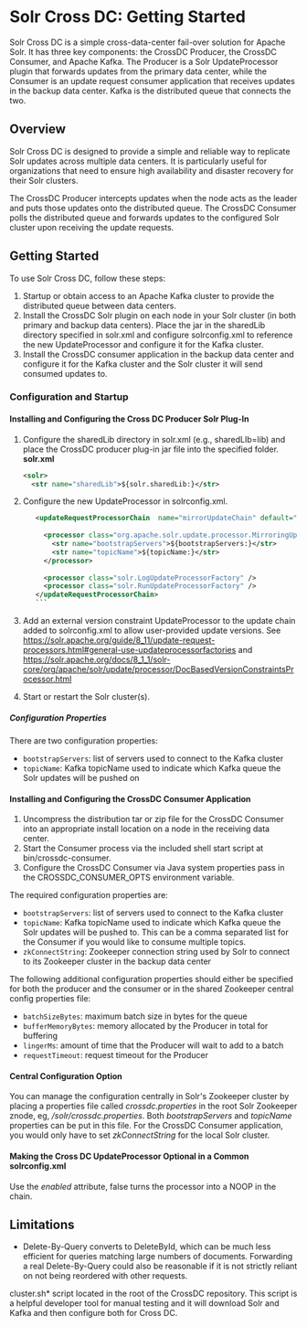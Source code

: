 # Solr Cross DC: Getting Started

Solr Cross DC is a simple cross-data-center fail-over solution for Apache Solr. It has three key components: the CrossDC Producer, the CrossDC Consumer, and Apache Kafka. The Producer is a Solr UpdateProcessor plugin that forwards updates from the primary data center, while the Consumer is an update request consumer application that receives updates in the backup data center. Kafka is the distributed queue that connects the two.

## Overview

Solr Cross DC is designed to provide a simple and reliable way to replicate Solr updates across multiple data centers. It is particularly useful for organizations that need to ensure high availability and disaster recovery for their Solr clusters.

The CrossDC Producer intercepts updates when the node acts as the leader and puts those updates onto the distributed queue. The CrossDC Consumer polls the distributed queue and forwards updates to the configured Solr cluster upon receiving the update requests.

## Getting Started

To use Solr Cross DC, follow these steps:

1. Startup or obtain access to an Apache Kafka cluster to provide the distributed queue between data centers.
2. Install the CrossDC Solr plugin on each node in your Solr cluster (in both primary and backup data centers). Place the jar in the sharedLib directory specified in solr.xml and configure solrconfig.xml to reference the new UpdateProcessor and configure it for the Kafka cluster.
3. Install the CrossDC consumer application in the backup data center and configure it for the Kafka cluster and the Solr cluster it will send consumed updates to.

### Configuration and Startup

#### Installing and Configuring the Cross DC Producer Solr Plug-In

1. Configure the sharedLib directory in solr.xml (e.g., sharedLIb=lib) and place the CrossDC producer plug-in jar file into the specified folder. 
    **solr.xml**

   ```xml
   <solr>
     <str name="sharedLib">${solr.sharedLib:}</str>
   ```
3. Configure the new UpdateProcessor in solrconfig.xml.
    ```xml
       <updateRequestProcessorChain  name="mirrorUpdateChain" default="true">
       
         <processor class="org.apache.solr.update.processor.MirroringUpdateRequestProcessorFactory">
           <str name="bootstrapServers">${bootstrapServers:}</str>
           <str name="topicName">${topicName:}</str>
         </processor>
       
         <processor class="solr.LogUpdateProcessorFactory" />
         <processor class="solr.RunUpdateProcessorFactory" />
       </updateRequestProcessorChain>
       ```
4. Add an external version constraint UpdateProcessor to the update chain added to solrconfig.xml to allow user-provided update versions.
   See https://solr.apache.org/guide/8_11/update-request-processors.html#general-use-updateprocessorfactories and https://solr.apache.org/docs/8_1_1/solr-core/org/apache/solr/update/processor/DocBasedVersionConstraintsProcessor.html
4. Start or restart the Solr cluster(s).

##### Configuration Properties

There are two configuration properties: 
- `bootstrapServers`: list of servers used to connect to the Kafka cluster
- `topicName`: Kafka topicName used to indicate which Kafka queue the Solr updates will be pushed on 

#### Installing and Configuring the CrossDC Consumer Application

1. Uncompress the distribution tar or zip file for the CrossDC Consumer into an appropriate install location on a node in the receiving data center.
2. Start the Consumer process via the included shell start script at bin/crossdc-consumer.
3. Configure the CrossDC Consumer via Java system properties pass in the CROSSDC_CONSUMER_OPTS environment variable.

The required configuration properties are: 
- `bootstrapServers`: list of servers used to connect to the Kafka cluster 
- `topicName`: Kafka topicName used to indicate which Kafka queue the Solr updates will be pushed to. This can be a comma separated list for the Consumer if you would like to consume multiple topics.
- `zkConnectString`: Zookeeper connection string used by Solr to connect to its Zookeeper cluster in the backup data center

The following additional configuration properties should either be specified for both the producer and the consumer or in the shared Zookeeper central config properties file:

- `batchSizeBytes`: maximum batch size in bytes for the queue
- `bufferMemoryBytes`: memory allocated by the Producer in total for buffering 
- `lingerMs`: amount of time that the Producer will wait to add to a batch
- `requestTimeout`: request timeout for the Producer 

#### Central Configuration Option

You can manage the configuration centrally in Solr's Zookeeper cluster by placing a properties file called *crossdc.properties* in the root Solr Zookeeper znode, eg, */solr/crossdc.properties*. Both *bootstrapServers* and *topicName* properties can be put in this file. For the CrossDC Consumer application, you would only have to set *zkConnectString* for the local Solr cluster.

#### Making the Cross DC UpdateProcessor Optional in a Common solrconfig.xml

Use the *enabled* attribute, false turns the processor into a NOOP in the chain.

## Limitations

- Delete-By-Query converts to DeleteById, which can be much less efficient for queries matching large numbers of documents.
  Forwarding a real Delete-By-Query could also be reasonable if it is not strictly reliant on not being reordered with other requests.

cluster.sh* script located in the root of the CrossDC repository. This script is a helpful developer tool for manual testing and it will download Solr and Kafka and then configure both for Cross DC.